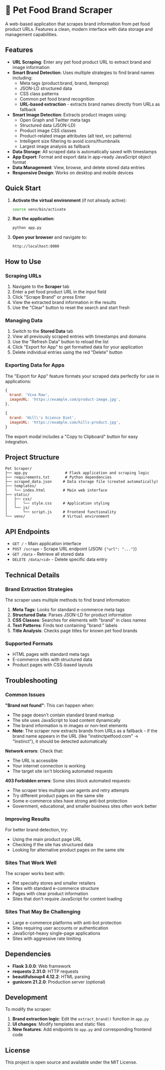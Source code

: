 # 🐾 Pet Food Brand Scraper

A web-based application that scrapes brand information from pet food product URLs. Features a clean, modern interface with data storage and management capabilities.

## Features

- **URL Scraping**: Enter any pet food product URL to extract brand and image information
- **Smart Brand Detection**: Uses multiple strategies to find brand names including:
  - Meta tags (product:brand, brand, itemprop)
  - JSON-LD structured data
  - CSS class patterns
  - Common pet food brand recognition
  - **URL-based extraction** - extracts brand names directly from URLs as fallback
- **Smart Image Detection**: Extracts product images using:
  - Open Graph and Twitter meta tags
  - Structured data (JSON-LD)
  - Product image CSS classes
  - Product-related image attributes (alt text, src patterns)
  - Intelligent size filtering to avoid icons/thumbnails
  - Largest image analysis as fallback
- **Data Storage**: All scraped data is automatically saved with timestamps
- **App Export**: Format and export data in app-ready JavaScript object format
- **Data Management**: View, browse, and delete stored data entries
- **Responsive Design**: Works on desktop and mobile devices

## Quick Start

1. **Activate the virtual environment** (if not already active):
   ```bash
   source venv/bin/activate
   ```

2. **Run the application**:
   ```bash
   python app.py
   ```

3. **Open your browser** and navigate to:
   ```
   http://localhost:8000
   ```

## How to Use

### Scraping URLs
1. Navigate to the **Scraper** tab
2. Enter a pet food product URL in the input field
3. Click "Scrape Brand" or press Enter
4. View the extracted brand information in the results
5. Use the "Clear" button to reset the search and start fresh

### Managing Data
1. Switch to the **Stored Data** tab
2. View all previously scraped entries with timestamps and domains
3. Use the "Refresh Data" button to reload the list
4. Click "Export for App" to get formatted data for your application
5. Delete individual entries using the red "Delete" button

### Exporting Data for Apps
The "Export for App" feature formats your scraped data perfectly for use in applications:
```javascript
{
  brand: 'Viva Raw',
  imageURL: 'https://example.com/product-image.jpg',
},

{
  brand: 'Hill\'s Science Diet',
  imageURL: 'https://example.com/hills-product.jpg',
}
```
The export modal includes a "Copy to Clipboard" button for easy integration.

## Project Structure

```
Pet Scraper/
├── app.py                 # Flask application and scraping logic
├── requirements.txt       # Python dependencies
├── scraped_data.json     # Data storage file (created automatically)
├── templates/
│   └── index.html        # Main web interface
├── static/
│   ├── css/
│   │   └── style.css     # Application styling
│   └── js/
│       └── script.js     # Frontend functionality
└── venv/                 # Virtual environment
```

## API Endpoints

- `GET /` - Main application interface
- `POST /scrape` - Scrape URL endpoint (JSON: `{"url": "..."}`)
- `GET /data` - Retrieve all stored data
- `DELETE /data/<id>` - Delete specific data entry

## Technical Details

### Brand Extraction Strategies
The scraper uses multiple methods to find brand information:

1. **Meta Tags**: Looks for standard e-commerce meta tags
2. **Structured Data**: Parses JSON-LD for product information
3. **CSS Classes**: Searches for elements with "brand" in class names
4. **Text Patterns**: Finds text containing "brand:" labels
5. **Title Analysis**: Checks page titles for known pet food brands

### Supported Formats
- HTML pages with standard meta tags
- E-commerce sites with structured data
- Product pages with CSS-based layouts

## Troubleshooting

### Common Issues

**"Brand not found"**: This can happen when:
- The page doesn't contain standard brand markup
- The site uses JavaScript to load content dynamically
- The brand information is in images or non-text elements
- **Note**: The scraper now extracts brands from URLs as a fallback - if the brand name appears in the URL (like "instinctpetfood.com" → "Instinct"), it should be detected automatically

**Network errors**: Check that:
- The URL is accessible
- Your internet connection is working
- The target site isn't blocking automated requests

**403 Forbidden errors**: Some sites block automated requests:
- The scraper tries multiple user agents and retry attempts
- Try different product pages on the same site
- Some e-commerce sites have strong anti-bot protection
- Government, educational, and smaller business sites often work better

### Improving Results
For better brand detection, try:
- Using the main product page URL
- Checking if the site has structured data
- Looking for alternative product pages on the same site

### Sites That Work Well
The scraper works best with:
- Pet specialty stores and smaller retailers
- Sites with standard e-commerce structure
- Pages with clear product information
- Sites that don't require JavaScript for content loading

### Sites That May Be Challenging
- Large e-commerce platforms with anti-bot protection
- Sites requiring user accounts or authentication
- JavaScript-heavy single-page applications
- Sites with aggressive rate limiting

## Dependencies

- **Flask 3.0.0**: Web framework
- **requests 2.31.0**: HTTP requests
- **beautifulsoup4 4.12.2**: HTML parsing
- **gunicorn 21.2.0**: Production server (optional)

## Development

To modify the scraper:

1. **Brand extraction logic**: Edit the `extract_brand()` function in `app.py`
2. **UI changes**: Modify templates and static files
3. **New features**: Add endpoints to `app.py` and corresponding frontend code

## License

This project is open source and available under the MIT License. 